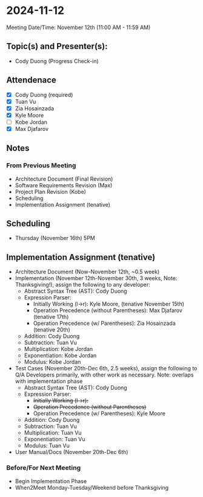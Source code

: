 <!-- 
USING REVISION 1.2
-->
# 2024-11-12
Meeting Date/Time: November 12th (11:00 AM - 11:59 AM)

## Topic(s) and Presenter(s):
- Cody Duong (Progress Check-in)

## Attendenace
- [x] Cody Duong (required)
- [x] Tuan Vu
- [x] Zia Hosainzada
- [x] Kyle Moore
- [ ] Kobe Jordan
- [x] Max Djafarov

## Notes
### From Previous Meeting
- Architecture Document (Final Revision)
- Software Requirements Revision (Max)
- Project Plan Revision (Kobe)
- Scheduling
- Implementation Assignment (tenative)

## Scheduling
- Thursday (November 16th) 5PM

## Implementation Assignment (tenative)
- Architecture Document (Now-November 12th, ~0.5 week)
- Implementation (November 12th-November 30th, 3 weeks, Note: Thanksgiving!), assign the following to any developer:
  - Abstract Syntax Tree (AST): Cody Duong
  - Expression Parser:
    - Initially Working (l->r): Kyle Moore, (tenative November 15th)
    - Operation Precedence (without Parentheses): Max Djafarov (tenative 17th)
    - Operation Precedence (w/ Parentheses): Zia Hosainzada (tenative 20th)
  - Addition: Cody Duong
  - Subtraction: Tuan Vu
  - Multiplication: Kobe Jordan
  - Exponentiation: Kobe Jordan
  - Modulus: Kobe Jordan
- Test Cases (November 20th-Dec 6th, 2.5 weeks), assign the following to Q/A Developers primarily, with other work as necessary. Note: overlaps with implementation phase
  - Abstract Syntax Tree (AST): Cody Duong
  - Expression Parser:
    - ~~Initially Working (l->r):~~
    - ~~Operation Precedence (without Parentheses)~~
    - Operation Precedence (w/ Parentheses): Kyle Moore
  - Addition: Cody Duong
  - Subtraction: Tuan Vu
  - Multiplication: Tuan Vu
  - Exponentiation: Tuan Vu
  - Modulus: Tuan Vu
- User Manual/Docs (November 20th-Dec 6th)

### Before/For Next Meeting
- Begin Implementation Phase
- When2Meet Monday-Tuesday/Weekend before Thanksgiving